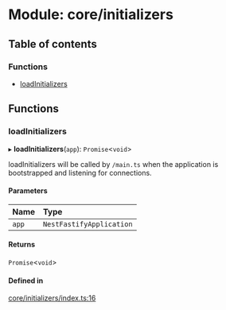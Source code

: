 # Module: core/initializers

## Table of contents

### Functions

- [loadInitializers](core_initializers.md#loadinitializers)

## Functions

### <a id="loadinitializers" name="loadinitializers"></a> loadInitializers

▸ **loadInitializers**(`app`): `Promise`<`void`\>

loadInitializers will be called by `/main.ts` when the application is bootstrapped and listening for connections.

#### Parameters

| Name | Type |
| :------ | :------ |
| `app` | `NestFastifyApplication` |

#### Returns

`Promise`<`void`\>

#### Defined in

[core/initializers/index.ts:16](https://github.com/brickdoc/brickdoc/blob/master/apps/server-api/src/core/initializers/index.ts#L16)
